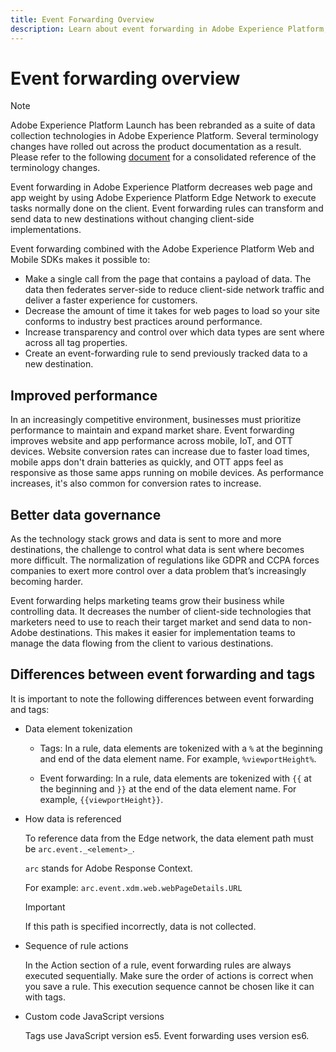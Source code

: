```yaml
---
title: Event Forwarding Overview
description: Learn about event forwarding in Adobe Experience Platform, which allows you to use the Platform Edge Network to execute tasks without changing your tag implementation.
---
```

# Event forwarding overview

>[!NOTE]
>
>Adobe Experience Platform Launch has been rebranded as a suite of data collection technologies in Adobe Experience Platform. Several terminology changes have rolled out across the product documentation as a result. Please refer to the following [document](../../term-updates.md) for a consolidated reference of the terminology changes.

Event forwarding in Adobe Experience Platform decreases web page and app weight by using Adobe Experience Platform Edge Network to execute tasks normally done on the client. Event forwarding rules can transform and send data to new destinations without changing client-side implementations.

Event forwarding combined with the Adobe Experience Platform Web and Mobile SDKs makes it possible to:

* Make a single call from the page that contains a payload of data. The data then federates server-side to reduce client-side network traffic and deliver a faster experience for customers.
* Decrease the amount of time it takes for web pages to load so your site conforms to industry best practices around performance.
* Increase transparency and control over which data types are sent where across all tag properties.
* Create an event-forwarding rule to send previously tracked data to a new destination.

## Improved performance

In an increasingly competitive environment, businesses must prioritize performance to maintain and expand market share. Event forwarding improves website and app performance across mobile, IoT, and OTT devices. Website conversion rates can increase due to faster load times, mobile apps don't drain batteries as quickly, and OTT apps feel as responsive as those same apps running on mobile devices. As performance increases, it's also common for conversion rates to increase.

## Better data governance

As the technology stack grows and data is sent to more and more destinations, the challenge to control what data is sent where becomes more difficult. The normalization of regulations like GDPR and CCPA forces companies to exert more control over a data problem that’s increasingly becoming harder.

Event forwarding helps marketing teams grow their business while controlling data. It decreases the number of client-side technologies that marketers need to use to reach their target market and send data to non-Adobe destinations. This makes it easier for implementation teams to manage the data flowing from the client to various destinations.

## Differences between event forwarding and tags

It is important to note the following differences between event forwarding and tags:

* Data element tokenization

    * Tags: In a rule, data elements are tokenized with a `%` at the beginning and end of the data element name. For example, `%viewportHeight%`.

    * Event forwarding: In a rule, data elements are tokenized with `{{` at the beginning and `}}` at the end of the data element name. For example, `{{viewportHeight}}`.

* How data is referenced
    
    To reference data from the Edge network, the data element path must be `arc.event._<element>_`.
    
    `arc` stands for Adobe Response Context.

    For example: `arc.event.xdm.web.webPageDetails.URL`
    
    >[!IMPORTANT]
    >
    >If this path is specified incorrectly, data is not collected.
    

* Sequence of rule actions

    In the Action section of a rule, event forwarding rules are always executed sequentially. Make sure the order of actions is correct when you save a rule. This execution sequence cannot be chosen like it can with tags.

* Custom code JavaScript versions

    Tags use JavaScript version es5. Event forwarding uses version es6.

<!--doc Adobe Cloud Connector extension, get from Jon-->
